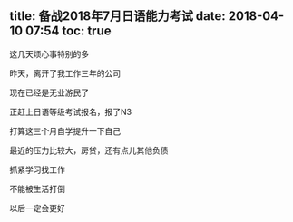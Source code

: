 title: 备战2018年7月日语能力考试
date: 2018-04-10 07:54
toc: true
---
这几天烦心事特别的多

昨天，离开了我工作三年的公司

现在已经是无业游民了

正赶上日语等级考试报名，报了N3

打算这三个月自学提升一下自己

最近的压力比较大，房贷，还有点儿其他负债

抓紧学习找工作

不能被生活打倒

以后一定会更好

